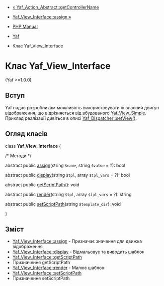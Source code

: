 - [« Yaf_Action_Abstract::getControllerName](yaf-controller-abstract.getcontrollername.md)
- [Yaf_View_Interface::assign »](yaf-view-interface.assign.md)

- [PHP Manual](index.md)
- [Yaf](book.yaf.md)
- Клас Yaf_View_Interface

# Клас Yaf_View_Interface

(Yaf \>=1.0.0)

## Вступ

Yaf надає розробникам можливість використовувати їх власний
двигун відображення, що відрізняється від вбудованого
[Yaf_View_Simple](class.yaf-view-simple.md). Приклад реалізації
дивіться в описі
[Yaf_Dispatcher::setView()](yaf-dispatcher.setview.md).

## Огляд класів

class **Yaf_View_Interface** {

/\* Методи \*/

abstract public [assign](yaf-view-interface.assign.md)(string `$name`,
string `$value` = ?): bool

abstract public [display](yaf-view-interface.display.md)(string
`$tpl`, array `$tpl_vars` = ?): bool

abstract public
[getScriptPath](yaf-view-interface.getscriptpath.md)(): void

abstract public [render](yaf-view-interface.render.md)(string `$tpl`,
array `$tpl_vars` = ?): string

abstract public
[setScriptPath](yaf-view-interface.setscriptpath.md)(string
`$template_dir`): void

}

## Зміст

- [Yaf_View_Interface::assign](yaf-view-interface.assign.md) -
Призначає значення для движка відображення
- [Yaf_View_Interface::display](yaf-view-interface.display.md) -
Відмальовує та виводить шаблон
- [Yaf_View_Interface::getScriptPath](yaf-view-interface.getscriptpath.md)
- Призначення getScriptPath
- [Yaf_View_Interface::render](yaf-view-interface.render.md) -
Малює шаблон
- [Yaf_View_Interface::setScriptPath](yaf-view-interface.setscriptpath.md)
- Призначення setScriptPath
